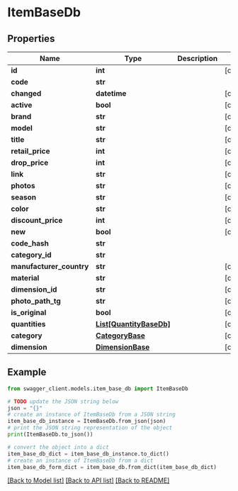 # ItemBaseDb


## Properties

Name | Type | Description | Notes
------------ | ------------- | ------------- | -------------
**id** | **int** |  | [optional] 
**code** | **str** |  | 
**changed** | **datetime** |  | [optional] 
**active** | **bool** |  | [optional] 
**brand** | **str** |  | [optional] 
**model** | **str** |  | [optional] 
**title** | **str** |  | [optional] 
**retail_price** | **int** |  | [optional] 
**drop_price** | **int** |  | [optional] 
**link** | **str** |  | [optional] 
**photos** | **str** |  | [optional] 
**season** | **str** |  | [optional] 
**color** | **str** |  | [optional] 
**discount_price** | **int** |  | [optional] 
**new** | **bool** |  | [optional] 
**code_hash** | **str** |  | 
**category_id** | **str** |  | 
**manufacturer_country** | **str** |  | [optional] 
**material** | **str** |  | [optional] 
**dimension_id** | **str** |  | [optional] 
**photo_path_tg** | **str** |  | [optional] 
**is_original** | **bool** |  | [optional] 
**quantities** | [**List[QuantityBaseDb]**](QuantityBaseDb.md) |  | [optional] 
**category** | [**CategoryBase**](CategoryBase.md) |  | [optional] 
**dimension** | [**DimensionBase**](DimensionBase.md) |  | [optional] 

## Example

```python
from swagger_client.models.item_base_db import ItemBaseDb

# TODO update the JSON string below
json = "{}"
# create an instance of ItemBaseDb from a JSON string
item_base_db_instance = ItemBaseDb.from_json(json)
# print the JSON string representation of the object
print(ItemBaseDb.to_json())

# convert the object into a dict
item_base_db_dict = item_base_db_instance.to_dict()
# create an instance of ItemBaseDb from a dict
item_base_db_form_dict = item_base_db.from_dict(item_base_db_dict)
```
[[Back to Model list]](../README.md#documentation-for-models) [[Back to API list]](../README.md#documentation-for-api-endpoints) [[Back to README]](../README.md)


